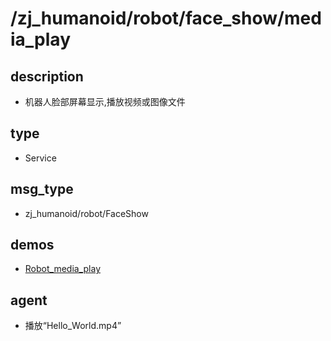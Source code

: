 ﻿# /zj_humanoid/robot/face_show/media_play

## description
- 机器人脸部屏幕显示,播放视频或图像文件

## type
- Service

## msg_type
- zj_humanoid/robot/FaceShow

## demos
- [Robot_media_play](./Robot_media_play.yaml)
## agent
- 播放“Hello_World.mp4”

